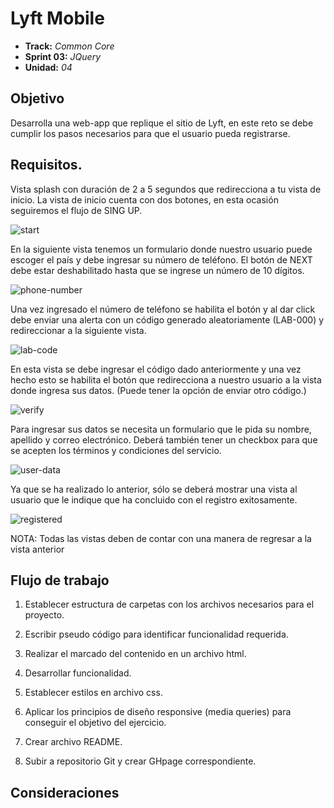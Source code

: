 
# Lyft Mobile
* **Track:** _Common Core_
* **Sprint 03:** _JQuery_
* **Unidad:** _04_

## Objetivo
Desarrolla una web-app que replique el sitio de Lyft, en este reto se debe cumplir los pasos necesarios para que el usuario pueda registrarse.

## Requisitos.
Vista splash con duración de 2 a 5 segundos que redirecciona a tu vista de inicio. La vista de inicio cuenta con dos botones, en esta ocasión seguiremos el flujo de SING UP.

![start](docs/images/splash.png)

En la siguiente vista tenemos un formulario donde nuestro usuario puede escoger el país y debe ingresar su número de teléfono. El botón de NEXT debe estar deshabilitado hasta que se ingrese un número de 10 dígitos.

![phone-number](docs/images/phone-number.jpg)

Una vez ingresado el número de teléfono se habilita el botón y al dar click debe enviar una alerta con un código generado aleatoriamente (LAB-000) y redireccionar a la siguiente vista.

![lab-code](docs/images/lab-code.jpg)

En esta vista se debe ingresar el código dado anteriormente y una vez hecho esto se habilita el botón que redirecciona a nuestro usuario a la vista donde ingresa sus datos. (Puede tener la opción de enviar otro código.)

![verify](docs/images/verify.jpg)

Para ingresar sus datos se necesita un formulario que le pida su nombre, apellido y correo electrónico. Deberá también tener un checkbox para que se acepten los términos y condiciones del servicio.

![user-data](docs/images/user-data.png)

Ya que se ha realizado lo anterior, sólo se deberá mostrar una vista al usuario que le indique que ha concluido con el registro exitosamente.

![registered](docs/images/registered.png)

NOTA: Todas las vistas deben de contar con una manera de regresar a la vista anterior

## Flujo de trabajo

1. Establecer estructura de carpetas con los archivos necesarios para el proyecto.

2. Escribir pseudo código para identificar funcionalidad requerida.

3. Realizar el marcado del contenido en un archivo html.

4. Desarrollar funcionalidad.

5. Establecer estilos en archivo css.

6. Aplicar los principios de diseño responsive (media queries) para conseguir el objetivo del ejercicio.

5. Crear archivo README.

7. Subir a repositorio Git y crear GHpage correspondiente.

## Consideraciones
